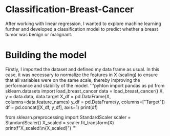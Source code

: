 # Classification-Breast-Cancer
After working with linear regression, I wanted to explore machine learning further and developed a classification model to predict whether a breast tumor was benign or malignant.

# Building the model 
Firstly, I imported the dataset and defined my data frame as usual. In this case, it was necessary to normalize the features in X (scaling) to ensure that all variables were on the same scale, thereby improving the performance and stability of the model.
'''pyhton
import pandas as pd
from sklearn.datasets import load_breast_cancer
data = load_breast_cancer()
X, y = data.data, data.target
X_df = pd.DataFrame(X, columns=data.feature_names)
y_df = pd.DataFrame(y, columns=["Target"])
df = pd.concat([X_df, y_df], axis=1)
print(df)

from sklearn.preprocessing import StandardScaler
scaler = StandardScaler()
X_scaled = scaler.fit_transform(X)
print(f"X_scaled:\n{X_scaled}")
'''
